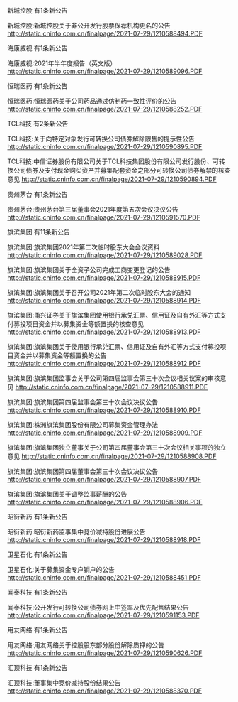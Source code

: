 新城控股 有1条新公告 

新城控股:新城控股关于非公开发行股票保荐机构更名的公告 http://static.cninfo.com.cn/finalpage/2021-07-29/1210588494.PDF 

海康威视 有1条新公告 

海康威视:2021年半年度报告（英文版） http://static.cninfo.com.cn/finalpage/2021-07-29/1210589096.PDF 

恒瑞医药 有1条新公告 

恒瑞医药:恒瑞医药关于公司药品通过仿制药一致性评价的公告 http://static.cninfo.com.cn/finalpage/2021-07-29/1210588252.PDF 

TCL科技 有2条新公告 

TCL科技:关于向特定对象发行可转换公司债券解除限售的提示性公告 http://static.cninfo.com.cn/finalpage/2021-07-29/1210590895.PDF 

TCL科技:中信证券股份有限公司关于TCL科技集团股份有限公司发行股份、可转换公司债券及支付现金购买资产并募集配套资金之部分可转换公司债券解禁的核查意见 http://static.cninfo.com.cn/finalpage/2021-07-29/1210590894.PDF 

贵州茅台 有1条新公告 

贵州茅台:贵州茅台第三届董事会2021年度第五次会议决议公告 http://static.cninfo.com.cn/finalpage/2021-07-29/1210591570.PDF 

旗滨集团 有11条新公告 

旗滨集团:旗滨集团2021年第二次临时股东大会会议资料 http://static.cninfo.com.cn/finalpage/2021-07-29/1210589028.PDF 

旗滨集团:旗滨集团关于全资子公司完成工商变更登记的公告 http://static.cninfo.com.cn/finalpage/2021-07-29/1210588915.PDF 

旗滨集团:旗滨集团关于召开公司2021年第二次临时股东大会的通知 http://static.cninfo.com.cn/finalpage/2021-07-29/1210588914.PDF 

旗滨集团:甬兴证券关于旗滨集团使用银行承兑汇票、信用证及自有外汇等方式支付募投项目资金并以募集资金等额置换的核查意见 http://static.cninfo.com.cn/finalpage/2021-07-29/1210588913.PDF 

旗滨集团:旗滨集团关于使用银行承兑汇票、信用证及自有外汇等方式支付募投项目资金并以募集资金等额置换的公告 http://static.cninfo.com.cn/finalpage/2021-07-29/1210588912.PDF 

旗滨集团:旗滨集团监事会关于公司第四届监事会第三十次会议相关议案的审核意见 http://static.cninfo.com.cn/finalpage/2021-07-29/1210588911.PDF 

旗滨集团:旗滨集团第四届监事会第三十次会议决议公告 http://static.cninfo.com.cn/finalpage/2021-07-29/1210588910.PDF 

旗滨集团:株洲旗滨集团股份有限公司募集资金管理办法 http://static.cninfo.com.cn/finalpage/2021-07-29/1210588909.PDF 

旗滨集团:旗滨集团独立董事关于公司第四届董事会第三十次会议相关事项的独立意见 http://static.cninfo.com.cn/finalpage/2021-07-29/1210588908.PDF 

旗滨集团:旗滨集团第四届董事会第三十次会议决议公告 http://static.cninfo.com.cn/finalpage/2021-07-29/1210588907.PDF 

旗滨集团:旗滨集团关于调整监事薪酬的公告 http://static.cninfo.com.cn/finalpage/2021-07-29/1210588906.PDF 

昭衍新药 有1条新公告 

昭衍新药:昭衍新药监事集中竞价减持股份进展公告 http://static.cninfo.com.cn/finalpage/2021-07-29/1210588918.PDF 

卫星石化 有1条新公告 

卫星石化:关于募集资金专户销户的公告 http://static.cninfo.com.cn/finalpage/2021-07-29/1210588451.PDF 

闻泰科技 有1条新公告 

闻泰科技:公开发行可转换公司债券网上中签率及优先配售结果公告 http://static.cninfo.com.cn/finalpage/2021-07-29/1210591153.PDF 

用友网络 有1条新公告 

用友网络:用友网络关于控股股东部分股份解除质押的公告 http://static.cninfo.com.cn/finalpage/2021-07-29/1210590626.PDF 

汇顶科技 有1条新公告 

汇顶科技:董事集中竞价减持股份结果公告 http://static.cninfo.com.cn/finalpage/2021-07-29/1210588370.PDF 

